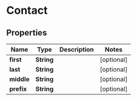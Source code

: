 

# Contact


## Properties

| Name | Type | Description | Notes |
|------------ | ------------- | ------------- | -------------|
|**first** | **String** |  |  [optional] |
|**last** | **String** |  |  [optional] |
|**middle** | **String** |  |  [optional] |
|**prefix** | **String** |  |  [optional] |



